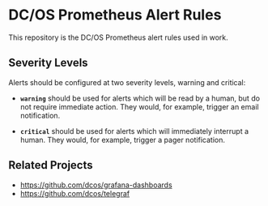 # DC/OS Prometheus Alert Rules

This repository is the DC/OS Prometheus alert rules used in work. 

## Severity Levels

Alerts should be configured at two severity levels, warning and critical:

- **`warning`** should be used for alerts which will be read by a human, but do not
require immediate action. They would, for example, trigger an email notification. 

- **`critical`** should be used for alerts which will immediately interrupt a human.
They would, for example, trigger a pager notification. 

## Related Projects

- https://github.com/dcos/grafana-dashboards
- https://github.com/dcos/telegraf

 